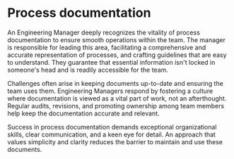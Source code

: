 # Process documentation

An Engineering Manager deeply recognizes the vitality of process documentation to ensure smooth operations within the team. The manager is responsible for leading this area, facilitating a comprehensive and accurate representation of processes, and crafting guidelines that are easy to understand. They guarantee that essential information isn't locked in someone's head and is readily accessible for the team.

Challenges often arise in keeping documents up-to-date and ensuring the team uses them. Engineering Managers respond by fostering a culture where documentation is viewed as a vital part of work, not an afterthought. Regular audits, revisions, and promoting ownership among team members help keep the documentation accurate and relevant.

Success in process documentation demands exceptional organizational skills, clear communication, and a keen eye for detail. An approach that values simplicity and clarity reduces the barrier to maintain and use these documents.